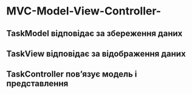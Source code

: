 # MVC-Model-View-Controller-

## TaskModel відповідає за збереження даних
## TaskView відповідає за відображення даних
## TaskController пов’язує модель і представлення
